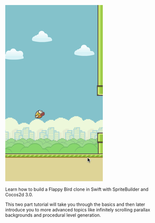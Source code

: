 
![image](GamePreview.gif)

Learn how to build a Flappy Bird clone in Swift with SpriteBuilder and Cocos2d 3.0.

This two part tutorial will take you through the basics and then later introduce you
to more advanced topics like infinitely scrolling parallax backgrounds and procedural
level generation.
